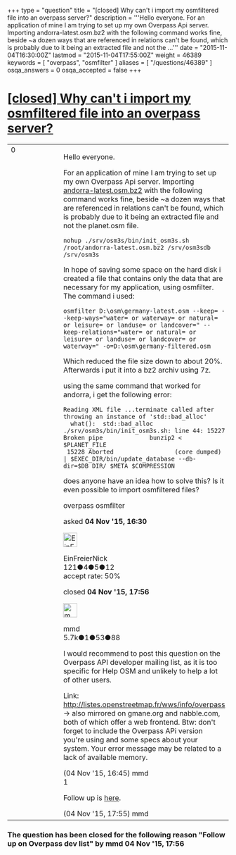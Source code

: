 +++
type = "question"
title = "[closed] Why can&#x27;t i import my osmfiltered file into an overpass server?"
description = '''Hello everyone.  For an application of mine I am trying to set up my own Overpass Api server. Importing andorra-latest.osm.bz2 with the following command works fine, beside ~a dozen ways that are referenced in relations can&#x27;t be found, which is probably due to it being an extracted file and not the ...'''
date = "2015-11-04T16:30:00Z"
lastmod = "2015-11-04T17:55:00Z"
weight = 46389
keywords = [ "overpass", "osmfilter" ]
aliases = [ "/questions/46389" ]
osqa_answers = 0
osqa_accepted = false
+++

<div class="headNormal">

# [\[closed\] Why can't i import my osmfiltered file into an overpass server?](/questions/46389/why-cant-i-import-my-osmfiltered-file-into-an-overpass-server)

</div>

<div id="main-body">

<div id="askform">

<table id="question-table" style="width:100%;">
<colgroup>
<col style="width: 50%" />
<col style="width: 50%" />
</colgroup>
<tbody>
<tr>
<td style="width: 30px; vertical-align: top"><div class="vote-buttons">
<span id="post-46389-upvote" class="ajax-command post-vote up" rel="nofollow" title="I like this post (click again to cancel)"> </span>
<div id="post-46389-score" class="post-score" title="current number of votes">
0
</div>
<span id="post-46389-downvote" class="ajax-command post-vote down" rel="nofollow" title="I dont like this post (click again to cancel)"> </span> <span id="favorite-mark" class="ajax-command favorite-mark" rel="nofollow" title="mark/unmark this question as favorite (click again to cancel)"> </span>
<div id="favorite-count" class="favorite-count">
&#10;</div>
</div></td>
<td><div id="item-right">
<div class="question-body">
<p>Hello everyone.</p>
<p>For an application of mine I am trying to set up my own Overpass Api server. Importing <a href="http://download.geofabrik.de/europe/andorra-latest.osm.bz2">andorra-latest.osm.bz2</a> with the following command works fine, beside ~a dozen ways that are referenced in relations can't be found, which is probably due to it being an extracted file and not the planet.osm file.</p>
<pre><code>nohup ./srv/osm3s/bin/init_osm3s.sh /root/andorra-latest.osm.bz2 /srv/osm3sdb /srv/osm3s</code></pre>
<p>In hope of saving some space on the hard disk i created a file that contains only the data that are necessary for my application, using osmfilter. The command i used:</p>
<pre><code>osmfilter D:\osm\germany-latest.osm --keep= --keep-ways=&quot;water= or waterway= or natural= or leisure= or landuse= or landcover=&quot; --keep-relations=&quot;water= or natural= or leisure= or landuse= or landcover= or waterway=&quot; -o=D:\osm\germany-filtered.osm</code></pre>
<p>Which reduced the file size down to about 20%. Afterwards i put it into a bz2 archiv using 7z.</p>
<p>using the same command that worked for andorra, i get the following error:</p>
<pre><code>Reading XML file ...terminate called after throwing an instance of &#39;std::bad_alloc&#39;
  what():  std::bad_alloc
./srv/osm3s/bin/init_osm3s.sh: line 44: 15227 Broken pipe             bunzip2 &lt; $PLANET_FILE
 15228 Aborted                 (core dumped) | $EXEC_DIR/bin/update_database --db-dir=$DB_DIR/ $META $COMPRESSION</code></pre>
<p>does anyone have an idea how to solve this? Is it even possible to import osmfiltered files?</p>
</div>
<div id="question-tags" class="tags-container tags">
<span class="post-tag tag-link-overpass" rel="tag" title="see questions tagged &#39;overpass&#39;">overpass</span> <span class="post-tag tag-link-osmfilter" rel="tag" title="see questions tagged &#39;osmfilter&#39;">osmfilter</span>
</div>
<div id="question-controls" class="post-controls">
&#10;</div>
<div class="post-update-info-container">
<div class="post-update-info post-update-info-user">
<p>asked <strong>04 Nov '15, 16:30</strong></p>
<img src="https://secure.gravatar.com/avatar/991a1daf7de47d3dcc3d94933c70ce2d?s=32&amp;d=identicon&amp;r=g" class="gravatar" width="32" height="32" alt="EinFreierNick&#39;s gravatar image" />
<p><span>EinFreierNick</span><br />
<span class="score" title="121 reputation points">121</span><span title="4 badges"><span class="badge1">●</span><span class="badgecount">4</span></span><span title="5 badges"><span class="silver">●</span><span class="badgecount">5</span></span><span title="12 badges"><span class="bronze">●</span><span class="badgecount">12</span></span><br />
<span class="accept_rate" title="Rate of the user&#39;s accepted answers">accept rate:</span> <span title="EinFreierNick has one accepted answer">50%</span></p>
</div>
<div class="post-update-info post-update-info-edited">
<p><span> closed <strong>04 Nov '15, 17:56</strong> </span></p>
<img src="https://secure.gravatar.com/avatar/264d84ab05b942224b05960903eba7a7?s=32&amp;d=identicon&amp;r=g" class="gravatar" width="32" height="32" alt="mmd&#39;s gravatar image" />
<p><span>mmd</span><br />
<span class="score" title="5682 reputation points"><span>5.7k</span></span><span title="1 badges"><span class="badge1">●</span><span class="badgecount">1</span></span><span title="53 badges"><span class="silver">●</span><span class="badgecount">53</span></span><span title="88 badges"><span class="bronze">●</span><span class="badgecount">88</span></span></p>
</div>
</div>
<div id="comments-container-46389" class="comments-container">
<span id="46390"></span>
<div id="comment-46390" class="comment">
<div id="post-46390-score" class="comment-score">
&#10;</div>
<div class="comment-text">
<p>I would recommend to post this question on the Overpass API developer mailing list, as it is too specific for Help OSM and unlikely to help a lot of other users.</p>
<p>Link: <a href="http://listes.openstreetmap.fr/wws/info/overpass">http://listes.openstreetmap.fr/wws/info/overpass</a> -&gt; also mirrored on gmane.org and nabble.com, both of which offer a web frontend. Btw: don't forget to include the Overpass APi version you're using and some specs about your system. Your error message may be related to a lack of available memory.</p>
</div>
<div id="comment-46390-info" class="comment-info">
<span class="comment-age">(04 Nov '15, 16:45)</span> <span class="comment-user userinfo">mmd</span>
</div>
</div>
<span id="46391"></span>
<div id="comment-46391" class="comment">
<div id="post-46391-score" class="comment-score">
1
</div>
<div class="comment-text">
<p>Follow up is <a href="http://permalink.gmane.org/gmane.comp.gis.openstreetmap.overpass/174">here</a>.</p>
</div>
<div id="comment-46391-info" class="comment-info">
<span class="comment-age">(04 Nov '15, 17:55)</span> <span class="comment-user userinfo">mmd</span>
</div>
</div>
</div>
<div id="comment-tools-46389" class="comment-tools">
&#10;</div>
<div class="clear">
&#10;</div>
<div id="comment-46389-form-container" class="comment-form-container">
&#10;</div>
<div class="clear">
&#10;</div>
</div></td>
</tr>
</tbody>
</table>

<div class="question-status" style="margin-bottom:15px">

### The question has been closed for the following reason "Follow up on Overpass dev list" by mmd 04 Nov '15, 17:56

</div>

</div>

</div>

